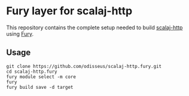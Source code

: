 # Fury layer for scalaj-http

This repository contains the complete setup needed to build [scalaj-http](https://github.com/scalaj/scalaj-http) using [Fury](https://fury.build/).

## Usage

```
git clone https://github.com/odisseus/scalaj-http.fury.git
cd scalaj-http.fury
fury module select -m core
fury
fury build save -d target
```

